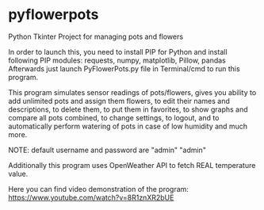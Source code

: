 # pyflowerpots
Python Tkinter Project for managing pots and flowers

In order to launch this, you need to install PIP for Python and install following PIP modules: requests, numpy, matplotlib, Pillow, pandas
Afterwards just launch PyFlowerPots.py file in Terminal/cmd to run this program.

This program simulates sensor readings of pots/flowers, gives you ability to add unlimited pots and assign them flowers, to edit their names and descriptions, to delete them, to put them in favorites, to show graphs and compare all pots combined, to change settings, to logout, and to automatically perform watering of pots in case of low humidity and much more.

NOTE: default username and password are "admin" "admin"

Additionally this program uses OpenWeather API to fetch REAL temperature value.

Here you can find video demonstration of the program:
https://www.youtube.com/watch?v=8R1znXR2bUE
